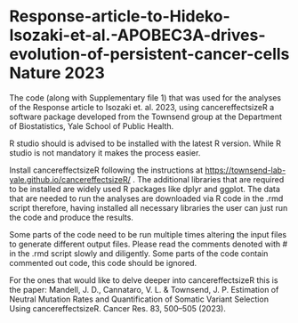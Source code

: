 # Response-article-to-Hideko-Isozaki-et-al.-APOBEC3A-drives-evolution-of-persistent-cancer-cells Nature 2023
The code (along with Supplementary file 1) that was used for the analyses of the Response article to Isozaki et. al. 2023, using cancereffectsizeR a software package developed from the Townsend group at the Department of Biostatistics, Yale School of Public Health.

R studio should is advised to be installed with the latest R version. While R studio is not mandatory it makes the process easier.

Install cancereffectsizeR following the instructions at https://townsend-lab-yale.github.io/cancereffectsizeR/ . The additional libraries that are required to be installed are widely used R packages like dplyr and ggplot.
The data that are needed to run the analyses are downloaded via R code in the .rmd script therefore, having installed all necessary libraries the user can just run the code and produce the results.

Some parts of the code need to be run multiple times altering the input files to generate different output files. 
Please read the comments denoted with # in the .rmd script slowly and diligently. Some parts of the code contain commented out code, this code should be ignored.

For the ones that would like to delve deeper into cancereffectsizeR this is the paper: Mandell, J. D., Cannataro, V. L. & Townsend, J. P. Estimation of Neutral Mutation Rates and Quantification of Somatic Variant Selection Using cancereffectsizeR. Cancer Res. 83, 500–505 (2023).
